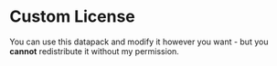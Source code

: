 # Custom License

You can use this datapack and modify it however you want - but you **cannot** redistribute it without my permission.
